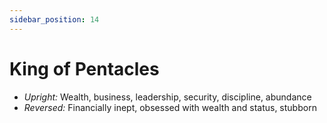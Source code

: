```yaml
---
sidebar_position: 14
---
```


# King of Pentacles

- *Upright:* Wealth, business, leadership, security, discipline, abundance
- *Reversed:* Financially inept, obsessed with wealth and status, stubborn